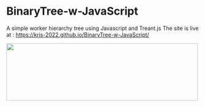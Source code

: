 # BinaryTree-w-JavaScript
A simple worker hierarchy tree using Javascript and Treant.js
The site is live at : https://kris-2022.github.io/BinaryTree-w-JavaScript/


<a href="#"><img src="[https://user-images.githubusercontent.com/113033203/235705497-5c8bd340-bf59-4240-868e-2f4f1dcda9e8.png](https://github.com/Kris-2022/BinaryTree-w-JavaScript/assets/113033203/90a7ce59-c556-4cac-b7e0-24a5ce3e1b02)" width="500px" height="150px" /></a>

